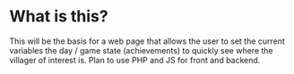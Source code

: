 # What is this?

This will be the basis for a web page that allows the user to set the current variables the day / game state (achievements) to quickly see where the villager of interest is. Plan to use PHP and JS for front and backend.
